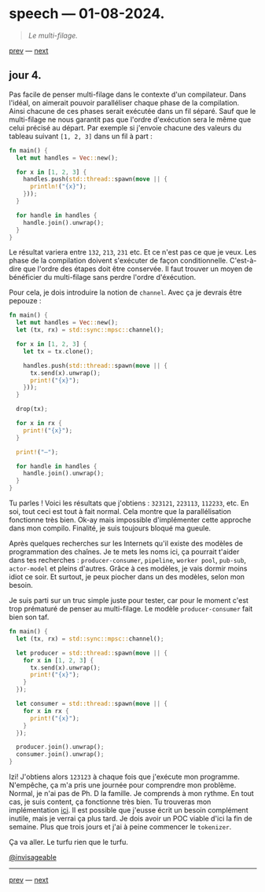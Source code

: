# speech — 01-08-2024.

> *Le multi-filage.*

[prev](speech-31-07-2024.md) — [next](speech-29-07-2024.md)

## jour 4.

Pas facile de penser multi-filage dans le contexte d'un compilateur. Dans l'idéal, on aimerait pouvoir paralléliser chaque phase de la compilation. Ainsi chacune de ces phases serait exécutée dans un fil séparé. Sauf que le multi-filage ne nous garantit pas que l'ordre d'exécution sera le même que celui précisé au départ. Par exemple si j'envoie chacune des valeurs du tableau suivant `[1, 2, 3]` dans un fil à part :    

```rs
fn main() {
  let mut handles = Vec::new();

  for x in [1, 2, 3] {
    handles.push(std::thread::spawn(move || {
      println!("{x}");
    }));
  }

  for handle in handles {
    handle.join().unwrap();
  }
}
```

Le résultat variera entre `132`, `213`, `231` etc. Et ce n'est pas ce que je veux. Les phase de la compilation doivent s'exécuter de façon conditionnelle. C'est-à-dire que l'ordre des étapes doit être conservée. Il faut trouver un moyen de bénéficier du multi-filage sans perdre l'ordre d'éxécution.

Pour cela, je dois introduire la notion de `channel`. Avec ça je devrais être pepouze :

```rs
fn main() {
  let mut handles = Vec::new();
  let (tx, rx) = std::sync::mpsc::channel();

  for x in [1, 2, 3] {
    let tx = tx.clone();

    handles.push(std::thread::spawn(move || {
      tx.send(x).unwrap();
      print!("{x}");
    }));
  }

  drop(tx);

  for x in rx {
    print!("{x}");
  }

  print!("—");

  for handle in handles {
    handle.join().unwrap();
  }
}
```

Tu parles ! Voici les résultats que j'obtiens : `323121`, `223113`, `112233`, etc. En soi, tout ceci est tout à fait normal. Cela montre que la parallélisation fonctionne très bien. Ok-ay mais impossible d'implémenter cette approche dans mon compilo. Finalité, je suis toujours bloqué ma gueule.   

Après quelques recherches sur les Internets qu'il existe des modèles de programmation des chaînes. Je te mets les noms ici, ça pourrait t'aider dans tes recherches : `producer-consumer`, `pipeline`, `worker pool`, `pub-sub`, `actor-model` et pleins d'autres. Grâce à ces modèles, je vais dormir moins idiot ce soir. Et surtout, je peux piocher dans un des modèles, selon mon besoin.    

Je suis parti sur un truc simple juste pour tester, car pour le moment c'est trop prématuré de penser au multi-filage. Le modèle `producer-consumer` fait bien son taf.   

```rs
fn main() {
  let (tx, rx) = std::sync::mpsc::channel();

  let producer = std::thread::spawn(move || {
    for x in [1, 2, 3] {
      tx.send(x).unwrap();
      print!("{x}");
    }
  });

  let consumer = std::thread::spawn(move || {
    for x in rx {
      print!("{x}");
    }
  });

  producer.join().unwrap();
  consumer.join().unwrap();
}
```

Izi! J'obtiens alors `123123` à chaque fois que j'exécute mon programme. N'empêche, ça m'a pris une journée pour comprendre mon problème. Normal, je n'ai pas de Ph. D la famille. Je comprends à mon rythme. En tout cas, je suis content, ça fonctionne très bien. Tu trouveras mon implémentation [ici](https://github.com/invisageable/zo/blob/main/crates/compiler/zo-compiler/src/compiler.rs#L31). Il est possible que j'eusse écrit un besoin complément inutile, mais je verrai ça plus tard. Je dois avoir un POC viable d'ici la fin de semaine. Plus que trois jours et j'ai à peine commencer le `tokenizer`.    

Ça va aller. Le turfu rien que le turfu.    

[@invisageable](https://twitter.com/invisageable)   

---

[prev](speech-31-07-2024.md) — [next](speech-29-07-2024.md)
